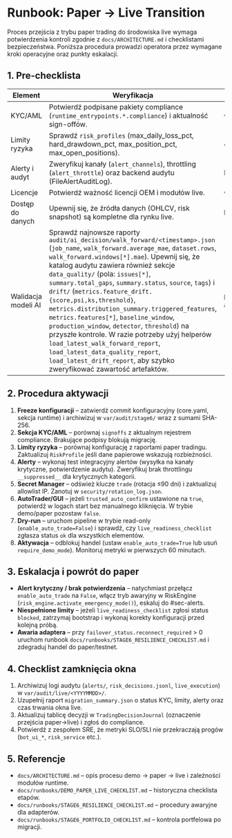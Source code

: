 # Runbook: Paper → Live Transition

Proces przejścia z trybu paper trading do środowiska live wymaga potwierdzenia kontroli zgodnie z `docs/ARCHITECTURE.md` i checklistami bezpieczeństwa. Poniższa procedura prowadzi operatora przez wymagane kroki operacyjne oraz punkty eskalacji.

## 1. Pre-checklista

| Element | Weryfikacja | Artefakty | Akceptacja |
| --- | --- | --- | --- |
| KYC/AML | Potwierdź podpisane pakiety compliance (`runtime_entrypoints.*.compliance`) i aktualność sign-offów. | `var/audit/`, raporty compliance, decyzje risk | Compliance + Security |
| Limity ryzyka | Sprawdź `risk_profiles` (max_daily_loss_pct, hard_drawdown_pct, max_position_pct, max_open_positions). | `config/core.yaml`, raporty RiskEngine | Risk |
| Alerty i audyt | Zweryfikuj kanały (`alert_channels`), throttling (`alert_throttle`) oraz backend audytu (FileAlertAuditLog). | Konfiguracja runtime, logi `alerts/` | SRE |
| Licencje | Potwierdź ważność licencji OEM i modułów live. | `var/licenses/active/`, log weryfikacji | Security |
| Dostęp do danych | Upewnij się, że źródła danych (OHLCV, risk snapshot) są kompletne dla rynku live. | Raporty data-quality, `var/data/<env>/` | Data |
| Walidacja modeli AI | Sprawdź najnowsze raporty `audit/ai_decision/walk_forward/<timestamp>.json` (`job_name`, `walk_forward.average_mae`, `dataset.rows`, `walk_forward.windows[*].mae`). Upewnij się, że katalog audytu zawiera również sekcje `data_quality/` (pola: `issues[*]`, `summary.total_gaps`, `summary.status`, `source`, `tags`) i `drift/` (`metrics.feature_drift.{score,psi,ks,threshold}`, `metrics.distribution_summary.triggered_features`, `metrics.features[*]`, `baseline_window`, `production_window`, `detector`, `threshold`) na przyszłe kontrole. W razie potrzeby użyj helperów `load_latest_walk_forward_report`, `load_latest_data_quality_report`, `load_latest_drift_report`, aby szybko zweryfikować zawartość artefaktów. | Repozytorium `audit/ai_decision/{walk_forward,data_quality,drift}/` | AI + Compliance |

## 2. Procedura aktywacji

1. **Freeze konfiguracji** – zatwierdź commit konfiguracyjny (core.yaml, sekcja runtime) i archiwizuj w `var/audit/stage6/` wraz z sumami SHA-256.
2. **Sekcja KYC/AML** – porównaj `signoffs` z aktualnym rejestrem compliance. Brakujące podpisy blokują migrację.
3. **Limity ryzyka** – porównaj konfigurację z raportami paper tradingu. Zaktualizuj `RiskProfile` jeśli dane papierowe wskazują rozbieżności.
4. **Alerty** – wykonaj test integracyjny alertów (wysyłka na kanały krytyczne, potwierdzenie audytu). Zweryfikuj brak throttlingu `__suppressed__` dla krytycznych kategorii.
5. **Secret Manager** – odśwież klucze `trade` (rotacja ≤90 dni) i zaktualizuj allowlist IP. Zanotuj w `security/rotation_log.json`.
6. **AutoTrader/GUI** – jeżeli `trusted_auto_confirm` ustawione na `true`, potwierdź w logach start bez manualnego kliknięcia. W trybie demo/paper pozostaw `false`.
7. **Dry-run** – uruchom pipeline w trybie read-only (`enable_auto_trade=False`) i sprawdź, czy `live_readiness_checklist` zgłasza status `ok` dla wszystkich elementów.
8. **Aktywacja** – odblokuj handel (ustaw `enable_auto_trade=True` lub usuń `require_demo_mode`). Monitoruj metryki w pierwszych 60 minutach.

## 3. Eskalacja i powrót do paper

- **Alert krytyczny / brak potwierdzenia** – natychmiast przełącz `enable_auto_trade` na `False`, włącz tryb awaryjny w RiskEngine (`risk_engine.activate_emergency_mode()`), eskaluj do #sec-alerts.
- **Niespełnione limity** – jeżeli `live_readiness_checklist` zgłosi status `blocked`, zatrzymaj bootstrap i wykonaj korekty konfiguracji przed kolejną próbą.
- **Awaria adaptera** – przy `failover_status.reconnect_required` > 0 uruchom runbook `docs/runbooks/STAGE6_RESILIENCE_CHECKLIST.md` i zdegraduj handel do paper/testnet.

## 4. Checklist zamknięcia okna

1. Archiwizuj logi audytu (`alerts/`, `risk_decisions.jsonl`, `live_execution`) w `var/audit/live/<YYYYMMDD>/`.
2. Uzupełnij raport `migration_summary.json` o status KYC, limity, alerty oraz czas trwania okna live.
3. Aktualizuj tablicę decyzji w `TradingDecisionJournal` (oznaczenie przejścia paper→live) i zgłoś do compliance.
4. Potwierdź z zespołem SRE, że metryki SLO/SLI nie przekraczają progów (`bot_ui_*`, `risk_service` etc.).

## 5. Referencje

- `docs/ARCHITECTURE.md` – opis procesu demo → paper → live i zależności modułów runtime.
- `docs/runbooks/DEMO_PAPER_LIVE_CHECKLIST.md` – historyczna checklista etapów.
- `docs/runbooks/STAGE6_RESILIENCE_CHECKLIST.md` – procedury awaryjne dla adapterów.
- `docs/runbooks/STAGE6_PORTFOLIO_CHECKLIST.md` – kontrola portfelowa po migracji.

